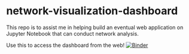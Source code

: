 # network-visualization-dashboard
This repo is to assist me in helping build an eventual web application on Jupyter Notebook that can conduct network analysis.

Use this to access the dashboard from the web! 
[![Binder](https://mybinder.org/badge_logo.svg)](https://mybinder.org/v2/gh/Accessible-Data-and-Code/network-visualization-dashboard/main?urlpath=%2Fvoila%2Frender%2FWebApp.ipynb)
